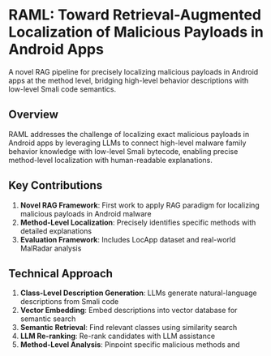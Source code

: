 # RAML: Toward Retrieval-Augmented Localization of Malicious Payloads in Android Apps

A novel RAG pipeline for precisely localizing malicious payloads in Android apps at the method level, bridging high-level behavior descriptions with low-level Smali code semantics.

## Overview

RAML addresses the challenge of localizing exact malicious payloads in Android apps by leveraging LLMs to connect high-level malware family behavior knowledge with low-level Smali bytecode, enabling precise method-level localization with human-readable explanations.

## Key Contributions

1. **Novel RAG Framework**: First work to apply RAG paradigm for localizing malicious payloads in Android malware
2. **Method-Level Localization**: Precisely identifies specific methods with detailed explanations
3. **Evaluation Framework**: Includes LocApp dataset and real-world MalRadar analysis

## Technical Approach

1. **Class-Level Description Generation**: LLMs generate natural-language descriptions from Smali code
2. **Vector Embedding**: Embed descriptions into vector database for semantic search
3. **Semantic Retrieval**: Find relevant classes using similarity search
4. **LLM Re-ranking**: Re-rank candidates with LLM assistance
5. **Method-Level Analysis**: Pinpoint specific malicious methods and explain functions

## Installation

```bash
pip install uv
```

## Usage

### 1. Sync Dependencies

First, synchronize the project dependencies using `uv`:

```bash
uv sync
```

### 2. Use apktool to convert APK to Smali

```bash
apktool decode <path/to/your/app.apk> -o <path/to/output/directory>
```

### 3. Run the Main Application

Execute the main analysis script:

```bash
uv run src/main.py <path/to/your/smali_code> --behaviors <space separated list of behavior ids>
```

### 4. Run the Evaluation Script

After analysis, evaluate the predictions against ground truth:

```bash
uv run src/evaluate_predictions.py --ground_truth <path/to/ground_truth.json> --predictions <path/to/predictions.json>
```

This will compute precision, recall, and F1-scores for the localization results.

### Behavior Categories

| ID | Behavior | Description |
|----|----------|-------------|
| 1 | Privacy Stealing | Access/exfiltrate contacts, SMS, location, call logs |
| 2 | SMS/CALL Abuse | Send SMS, make calls, manipulate communication |
| 3 | Remote Control | C&C server communication, remote command execution |
| 4 | Bank/Financial Stealing | Banking trojans, credential theft, overlay attacks |
| 5 | Ransomware | File encryption, screen locking, ransom demands |
| 6 | Accessibility Abuse | Exploit accessibility services for automation |
| 7 | Privilege Escalation | Root exploits, system modifications |
| 8 | Stealthy Download | Covert app installation, silent downloads |
| 9 | Aggressive Advertising | Click fraud, ad manipulation |
| 10 | Cryptocurrency Mining | Background mining operations |
| 11 | Evasion Techniques | App hiding, anti-analysis measures |
| 12 | Premium Service Abuse | WAP billing fraud, hidden subscriptions |

## Architecture

### Components
- **SmaliLoader**: Loads and parses Smali files
- **SmaliParser**: Extracts class structure, methods, permissions, API calls
- **RetrievalEngine**: Two-stage RAG for behavior detection
- **ReportGenerator**: Creates analysis reports
- **Logger**: Analysis session logging

### Technical Details
- **Embedding Model**: OpenAI text-embedding-ada-002
- **LLM Model**: GPT-4 for analysis and reasoning
- **Vector Store**: ChromaDB for similarity search
- **Output**: JSON reports with explanations and confidence scores

## Evaluation

- **LocApp**: Custom Android app with common malicious behaviors for controlled evaluation
- **Real-World Analysis**: Assessed on MalRadar malware samples

## Output

- **Detailed JSON Report**: Complete analysis with all findings
- **Summary Report**: Human-readable summary of key findings
- **Analysis Metadata**: App name, behaviors, duration, confidence scores
- **Method Analysis**: Specific methods involved in each behavior

## Configuration

Configure via `config.py`:
- OpenAI settings (API key, model, temperature)
- Vector store settings (persistence, collection)
- Retrieval parameters (top-k, thresholds)
- Processing options (chunk sizes, limits)
